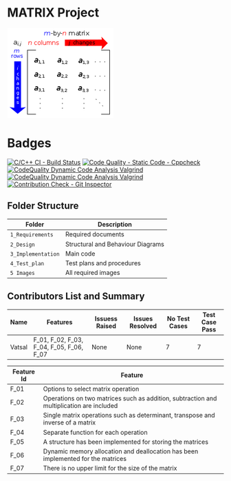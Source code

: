 # MATRIX Project
![Matrix](https://github.com/vatsal26/M1_Matrix/blob/master/1_Requirements/Matrix.png)

# Badges
[![C/C++ CI - Build Status](https://github.com/vatsal26/M1_Matrix/actions/workflows/c-cpp.yml/badge.svg)](https://github.com/vatsal26/M1_Matrix/actions/workflows/c-cpp.yml)
[![Code Quality - Static Code - Cppcheck](https://github.com/vatsal26/M1_Matrix/actions/workflows/cppcheck.yml/badge.svg)](https://github.com/vatsal26/M1_Matrix/actions/workflows/cppcheck.yml)
[![CodeQuality Dynamic Code Analysis Valgrind](https://github.com/vatsal26/M1_Matrix/actions/workflows/CodeQuality_Dynamic.yml/badge.svg)](https://github.com/vatsal26/M1_Matrix/actions/workflows/CodeQuality_Dynamic.yml)
[![CodeQuality Dynamic Code Analysis Valgrind](https://github.com/vatsal26/M1_Matrix/actions/workflows/codeql.yml/badge.svg)](https://github.com/vatsal26/M1_Matrix/actions/workflows/codeql.yml)
[![Contribution Check - Git Inspector](https://github.com/vatsal26/M1_Matrix/actions/workflows/gitinspector.yml/badge.svg)](https://github.com/vatsal26/M1_Matrix/actions/workflows/gitinspector.yml)

## Folder Structure 
Folder             | Description
-------------------| -----------------------------------------
`1_Requirements`   | Required documents
`2_Design`         | Structural and Behaviour Diagrams
`3_Implementation` | Main code
`4_Test_plan`      | Test plans and procedures
`5 Images`          | All required images

## Contributors List and Summary

  Name   |    Features    | Issuess Raised |Issues Resolved|No Test Cases|Test Case Pass
---------|----------------|----------------|---------------|-------------|--------------
 Vatsal  | F_01, F_02, F_03, F_04, F_05, F_06, F_07   | None    | None   |7  |7    

| Feature Id | Feature |
| -----------|---------|
|F_01| Options to select matrix operation|
|F_02| Operations on two matrices such as addition, subtraction and multiplication are included|
|F_03| Single matrix operations such as determinant, transpose and inverse of a matrix |
|F_04| Separate function for each operation |
|F_05| A structure has been implemented for storing the matrices|
|F_06| Dynamic memory allocation and deallocation has been implemented for the matrices|
|F_07|  There is no upper limit for the size of the matrix|

